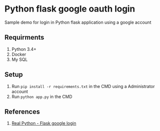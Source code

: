 # Python flask google oauth login

Sample demo for login in Python flask application using a google account

## Requirments

1. Python 3.4+
2. Docker
3. My SQL

## Setup

1. Run `pip install -r requirements.txt` in the CMD using a Administrator account
2. Run `python app.py` in the CMD 


## References

1. [Real Python - Flask google login](https://realpython.com/flask-google-login/)
